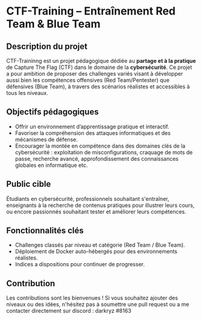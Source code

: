 # CTF-Training – Entraînement Red Team & Blue Team

## Description du projet
CTF-Traininng est un projet pédagogique dédiée au **partage et à la pratique** de Capture The Flag (CTF) dans le domaine de la **cybersécurité**. 
Ce projet a pour ambition de proposer des challenges variés visant à développer aussi bien les compétences offensives (Red Team/Pentester) que défensives (Blue Team), à travers des scénarios réalistes et accessibles à tous les niveaux.

## Objectifs pédagogiques 
- Offrir un environnement d’apprentissage pratique et interactif.
- Favoriser la compréhension des attaques informatiques et des mécanismes de défense.
- Encourager la montée en compétence dans des domaines clés de la cybersécurité : exploitation de misconfigurations, craquage de mots de passe, recherche avancé, approfondissement des connaissances globales en informatique etc.

## Public cible 
Étudiants en cybersécurité, professionnels souhaitant s'entraîner, enseignants à la recherche de contenus pratiques pour illustrer leurs cours, ou encore passionnés souhaitant tester et améliorer leurs compétences.

## Fonctionnalités clés 
- Challenges classés par niveau et catégorie (Red Team / Blue Team).
- Déploiement de Docker auto-hébergés pour des environnements réalistes.
- Indices a dispositions pour continuer de progresser.

## Contribution
Les contributions sont les bienvenues ! Si vous souhaitez ajouter des niveaux ou des idées, n'hésitez pas à soumettre une pull request ou a me contacter directement sur discord : darkryz #8163
